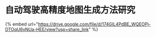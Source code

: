 # 自动驾驶高精度地图生成方法研究

{% embed url="https://drive.google.com/file/d/174GIL4PdBE_WQEOPj-DTOqU6yNUa-HEE/view?usp=share_link" %}
